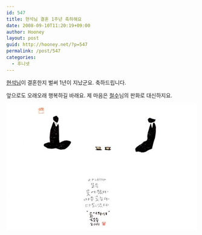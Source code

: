 ```yaml
---
id: 547
title: 현석님 결혼 1주년 축하해요
date: 2008-09-10T11:20:19+09:00
author: Hooney
layout: post
guid: http://hooney.net/?p=547
permalink: /post/547
categories:
  - 후니넷
---
```

[현석님](http://hyeonseok.com/)이 결혼한지 벌써 1년이 지났군요. 축하드립니다.

앞으로도 오래오래 행복하길 바래요. 제 마음은 [철수](https://www.mokpan.com/)님의 판화로 대신하지요.

[![웃어와요](/wp-content/uploads/2008/09/2001-05500.jpg)](/wp-content/uploads/2008/09/2001-05500-2.jpg)